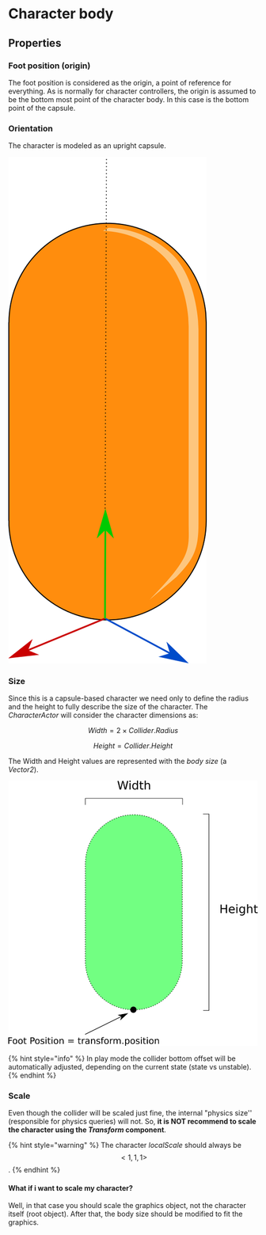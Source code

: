 # Character body

## Properties

### Foot position (origin)

The foot position is considered as the origin, a point of reference for everything. As is normally for character controllers, the origin is assumed to be the bottom most point of the character body. In this case is the bottom point of the capsule.

### Orientation

The character is modeled as an upright capsule.

![](../../.gitbook/assets/capsuleUpright.png)

### Size

Since this is a capsule-based character we need only to define the radius and the height to fully describe the size of the character. The _CharacterActor_ will consider the character dimensions as:



$$
Width = 2 \times Collider.Radius
$$

$$
Height = Collider.Height
$$



The Width and Height values are represented with the _body size_ (a _Vector2_).

![](../../.gitbook/assets/capsuleBodyDimensions.png)

{% hint style="info" %}
In play mode the collider bottom offset will be automatically adjusted, depending on the current state (state vs unstable).
{% endhint %}

### Scale

Even though the collider will be scaled just fine, the internal "physics size'' (responsible for physics queries) will not. So, **it is NOT recommend to scale the character using the **_**Transform**_** component**.

{% hint style="warning" %}
The character _localScale_ should always be $$< 1, 1 , 1 >$$.
{% endhint %}

#### What if i want to scale my character?

Well, in that case you should scale the graphics object, not the character itself (root object). After that, the body size should be modified to fit the graphics.
